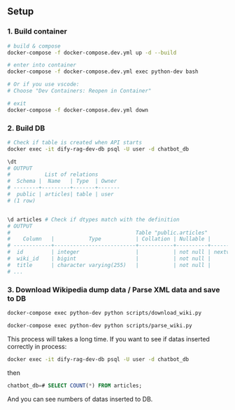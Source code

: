 ## Setup
### 1. Build container
```bash
# build & compose
docker-compose -f docker-compose.dev.yml up -d --build

# enter into container
docker-compose -f docker-compose.dev.yml exec python-dev bash

# Or if you use vscode:
# Choose "Dev Containers: Reopen in Container"

# exit
docker-compose -f docker-compose.dev.yml down
```
### 2. Build DB
```bash
# Check if table is created when API starts
docker exec -it dify-rag-dev-db psql -U user -d chatbot_db

\dt
# OUTPUT
#           List of relations
#  Schema |  Name   | Type  | Owner
# --------+---------+-------+-------
#  public | articles| table | user
# (1 row)


\d articles # Check if dtypes match with the definition
# OUTPUT
#                                        Table "public.articles"
#    Column   |           Type           | Collation | Nullable |               Default                
# ------------+--------------------------+-----------+----------+--------------------------------------
#  id         | integer                  |           | not null | nextval('articles_id_seq'::regclass)
#  wiki_id    | bigint                   |           | not null | 
#  title      | character varying(255)   |           | not null | 
# ...
```
### 3. Download Wikipedia dump data / Parse XML data and save to DB
```bash
docker-compose exec python-dev python scripts/download_wiki.py

docker-compose exec python-dev python scripts/parse_wiki.py
```
This process will takes a long time. If you want to see if datas inserted correctly in process:
```bash
docker exec -it dify-rag-dev-db psql -U user -d chatbot_db
```
then
```sql
chatbot_db=# SELECT COUNT(*) FROM articles;
```
And you can see numbers of datas inserted to DB.